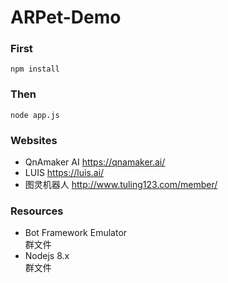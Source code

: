 # ARPet-Demo

### First

```npm install```

### Then

```node app.js```

### Websites

- QnAmaker AI https://qnamaker.ai/
- LUIS https://luis.ai/
- 图灵机器人 http://www.tuling123.com/member/

### Resources

- Bot Framework Emulator  
  群文件
- Nodejs 8.x  
  群文件
